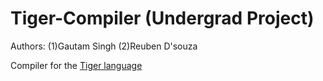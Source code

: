# Tiger-Compiler (Undergrad Project)

 Authors: 
  (1)Gautam Singh 
  (2)Reuben D'souza

Compiler for the <a href="http://www.cs.columbia.edu/~sedwards/classes/2002/w4115/tiger.pdf"> Tiger language</a> 


